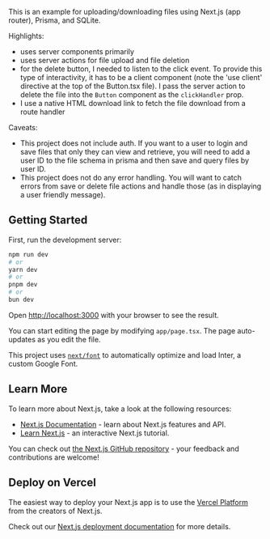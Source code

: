 This is an example for uploading/downloading files using Next.js (app router), Prisma, and SQLite. 

Highlights:
- uses server components primarily
- uses server actions for file upload and file deletion
- for the delete button, I needed to listen to the click event. To provide this type of interactivity, it has to be a client component (note the 'use client' directive at the top of the Button.tsx file). I pass the server action to delete the file into the `Button` component as the `clickHandler` prop. 
- I use a native HTML download link to fetch the file download from a route handler

Caveats:
- This project does not include auth. If you want to a user to login and save files that only they can view and retrieve, you will need to add a user ID to the file schema in prisma and then save and query files by user ID. 
- This project does not do any error handling. You will want to catch errors from save or delete file actions and handle those (as in displaying a user friendly message). 

## Getting Started

First, run the development server:

```bash
npm run dev
# or
yarn dev
# or
pnpm dev
# or
bun dev
```

Open [http://localhost:3000](http://localhost:3000) with your browser to see the result.

You can start editing the page by modifying `app/page.tsx`. The page auto-updates as you edit the file.

This project uses [`next/font`](https://nextjs.org/docs/basic-features/font-optimization) to automatically optimize and load Inter, a custom Google Font.

## Learn More

To learn more about Next.js, take a look at the following resources:

- [Next.js Documentation](https://nextjs.org/docs) - learn about Next.js features and API.
- [Learn Next.js](https://nextjs.org/learn) - an interactive Next.js tutorial.

You can check out [the Next.js GitHub repository](https://github.com/vercel/next.js/) - your feedback and contributions are welcome!

## Deploy on Vercel

The easiest way to deploy your Next.js app is to use the [Vercel Platform](https://vercel.com/new?utm_medium=default-template&filter=next.js&utm_source=create-next-app&utm_campaign=create-next-app-readme) from the creators of Next.js.

Check out our [Next.js deployment documentation](https://nextjs.org/docs/deployment) for more details.
